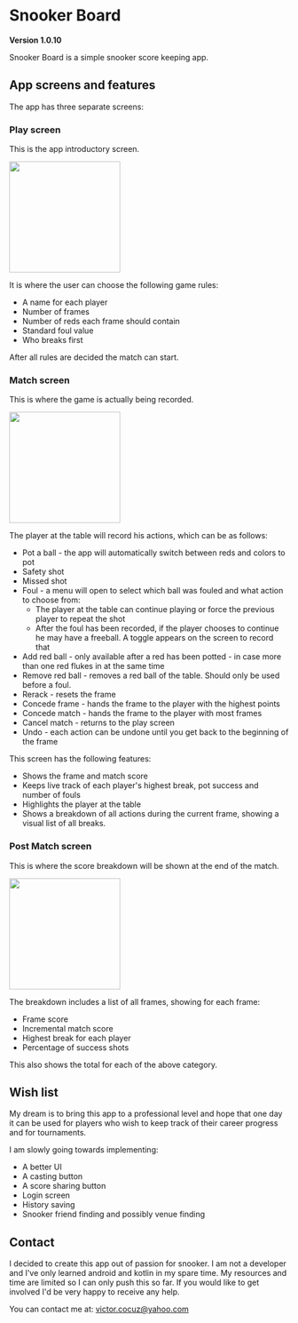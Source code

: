 # Snooker Board
**Version 1.0.10**

Snooker Board is a simple snooker score keeping app.

## App screens and features
The app has three separate screens:

### Play screen
This is the app introductory screen. 

<img src="https://user-images.githubusercontent.com/21157326/198108585-f93fef5c-767b-416e-8b3f-089adeddc753.jpg" width="200">

It is where the user can choose the following game rules:
- A name for each player
- Number of frames
- Number of reds each frame should contain
- Standard foul value
- Who breaks first

After all rules are decided the match can start.

### Match screen 
This is where the game is actually being recorded. 

<img src="https://user-images.githubusercontent.com/21157326/198109113-93f92b9c-de27-4cf1-9fe8-36d9bf64bd10.jpg" width="200">

The player at the table will record his actions, which can be as follows:
- Pot a ball - the app will automatically switch between reds and colors to pot
- Safety shot
- Missed shot
- Foul - a menu will open to select which ball was fouled and what action to choose from:
  - The player at the table can continue playing or force the previous player to repeat the shot
  - After the foul has been recorded, if the player chooses to continue he may have a freeball. A toggle appears on the screen to record that
- Add red ball - only available after a red has been potted - in case more than one red flukes in at the same time
- Remove red ball - removes a red ball of the table. Should only be used before a foul.
- Rerack - resets the frame
- Concede frame - hands the frame to the player with the highest points
- Concede match - hands the frame to the player with most frames
- Cancel match - returns to the play screen
- Undo - each action can be undone until you get back to the beginning of the frame

This screen has the following features:
- Shows the frame and match score
- Keeps live track of each player's highest break, pot success and number of fouls
- Highlights the player at the table
- Shows a breakdown of all actions during the current frame, showing a visual list of all breaks.

### Post Match screen
This is where the score breakdown will be shown at the end of the match.

<img src="https://user-images.githubusercontent.com/21157326/198109135-cd62b8c7-fe5c-4500-b039-cdd8be0cdaa2.jpg" width="200">

The breakdown includes a list of all frames, showing for each frame:
- Frame score
- Incremental match score
- Highest break for each player
- Percentage of success shots

This also shows the total for each of the above category.

## Wish list
My dream is to bring this app to a professional level and hope that one day it can be used for players who wish to keep track of their career progress and for tournaments.

I am slowly going towards implementing:
- A better UI
- A casting button
- A score sharing button
- Login screen
- History saving
- Snooker friend finding and possibly venue finding

## Contact
I decided to create this app out of passion for snooker. I am not a developer and I've only learned android and kotlin in my spare time. My resources and time are limited so I can only push this so far. If you would like to get involved I'd be very happy to receive any help. 

You can contact me at:
victor.cocuz@yahoo.com

